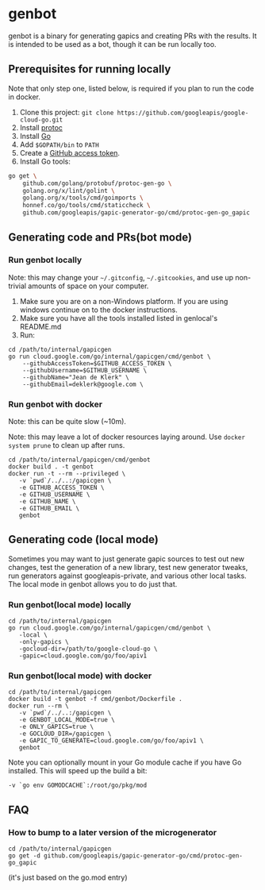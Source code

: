 # genbot

genbot is a binary for generating gapics and creating PRs with the results.
It is intended to be used as a bot, though it can be run locally too.

## Prerequisites for running locally

Note that only step one, listed below, is required if you plan to run the code
in docker.

1. Clone this project: `git clone https://github.com/googleapis/google-cloud-go.git`
1. Install [protoc](https://github.com/protocolbuffers/protobuf/releases)
1. Install [Go](http://golang.org/dl)
1. Add `$GOPATH/bin` to `PATH`
1. Create a [GitHub access token](https://help.github.com/en/github/authenticating-to-github/creating-a-personal-access-token-for-the-command-line).
1. Install Go tools:

```bash
go get \
    github.com/golang/protobuf/protoc-gen-go \
    golang.org/x/lint/golint \
    golang.org/x/tools/cmd/goimports \
    honnef.co/go/tools/cmd/staticcheck \
    github.com/googleapis/gapic-generator-go/cmd/protoc-gen-go_gapic
```

## Generating code and PRs(bot mode)

### Run genbot locally

Note: this may change your `~/.gitconfig`, `~/.gitcookies`, and use up
non-trivial amounts of space on your computer.

1. Make sure you are on a non-Windows platform. If you are using windows
   continue on to the docker instructions.
1. Make sure you have all the tools installed listed in genlocal's README.md
1. Run:

```shell
cd /path/to/internal/gapicgen
go run cloud.google.com/go/internal/gapicgen/cmd/genbot \
    --githubAccessToken=$GITHUB_ACCESS_TOKEN \
    --githubUsername=$GITHUB_USERNAME \
    --githubName="Jean de Klerk" \
    --githubEmail=deklerk@google.com \
```

### Run genbot with docker

Note: this can be quite slow (~10m).

Note: this may leave a lot of docker resources laying around. Use
`docker system prune` to clean up after runs.

```shell
cd /path/to/internal/gapicgen/cmd/genbot
docker build . -t genbot
docker run -t --rm --privileged \
   -v `pwd`/../..:/gapicgen \
   -e GITHUB_ACCESS_TOKEN \
   -e GITHUB_USERNAME \
   -e GITHUB_NAME \
   -e GITHUB_EMAIL \
   genbot
```

## Generating code (local mode)

Sometimes you may want to just generate gapic sources to test out
new changes, test the generation of a new library, test new generator tweaks,
run generators against googleapis-private, and various other local tasks. The
local mode in genbot allows you to do just that.

### Run genbot(local mode) locally

```shell
cd /path/to/internal/gapicgen
go run cloud.google.com/go/internal/gapicgen/cmd/genbot \
   -local \
   -only-gapics \
   -gocloud-dir=/path/to/google-cloud-go \
   -gapic=cloud.google.com/go/foo/apiv1
```

### Run genbot(local mode) with docker

```shell
cd /path/to/internal/gapicgen
docker build -t genbot -f cmd/genbot/Dockerfile .
docker run --rm \
   -v `pwd`/../..:/gapicgen \
   -e GENBOT_LOCAL_MODE=true \
   -e ONLY_GAPICS=true \
   -e GOCLOUD_DIR=/gapicgen \
   -e GAPIC_TO_GENERATE=cloud.google.com/go/foo/apiv1 \
   genbot
```

Note you can optionally mount in your Go module cache if you have Go installed.
This will speed up the build a bit:

```shell
-v `go env GOMODCACHE`:/root/go/pkg/mod
```

## FAQ

### How to bump to a later version of the microgenerator

```shell
cd /path/to/internal/gapicgen
go get -d github.com/googleapis/gapic-generator-go/cmd/protoc-gen-go_gapic
```

(it's just based on the go.mod entry)
